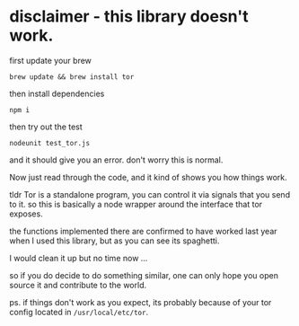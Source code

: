 # disclaimer - this library doesn't work.

first update your brew

`brew update && brew install tor`

then install dependencies

`npm i`

then try out the test

`nodeunit test_tor.js`

and it should give you an error.  don't worry this is normal.

Now just read through the code, and it kind of shows you how things work.

tldr
Tor is a standalone program, you can control it via signals that you send to it.
so this is basically a node wrapper around the interface that tor exposes.

the functions implemented there are confirmed to have worked last year when I used this library, but as you can see its spaghetti.

I would clean it up but no time now ...

so if you do decide to do something similar, one can only hope you open source it and contribute to the world.

ps. if things don't work as you expect, its probably because of your tor config located in `/usr/local/etc/tor`.
